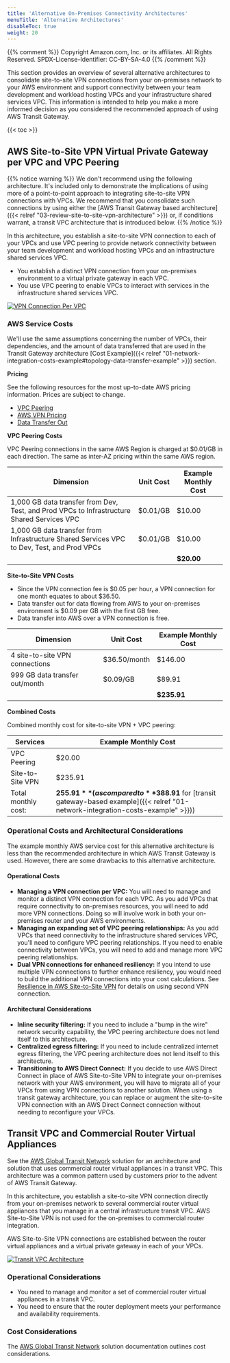 ```yaml
---
title: 'Alternative On-Premises Connectivity Architectures'
menuTitle: 'Alternative Architectures'
disableToc: true
weight: 20
---
```


{{% comment %}}
Copyright Amazon.com, Inc. or its affiliates. All Rights Reserved.
SPDX-License-Identifier: CC-BY-SA-4.0
{{% /comment %}}

This section provides an overview of several alternative architectures to consolidate site-to-site VPN connections from your on-premises network to your AWS environment and support connectivity between your team development and workload hosting VPCs and your infrastructure shared services VPC.  This information is intended to help you make a more informed decision as you considered the recommended approach of using AWS Transit Gateway.

{{< toc >}}

## AWS Site-to-Site VPN Virtual Private Gateway per VPC and VPC Peering

{{% notice warning %}}
We don't recommend using the following architecture. It's included only to demonstrate the implications of using more of a point-to-point approach to integrating site-to-site VPN connections with VPCs.  We recommend that you consolidate such connections by using either the [AWS Transit Gateway based architecture]({{< relref "03-review-site-to-site-vpn-architecture" >}}) or, if conditions warrant, a transit VPC architecture that is introduced below.
{{% /notice %}}

In this architecture, you establish a site-to-site VPN connection to each of your VPCs and use VPC peering to provide network connectivity between your team development and workload hosting VPCs and an infrastructure shared services VPC.

* You establish a distinct VPN connection from your on-premises environment to a virtual private gateway in each VPC.
* You use VPC peering to enable VPCs to interact with services in the infrastructure shared services VPC.

[![VPN Connection Per VPC](/images/06-extend/01-hybrid-networking/site-to-site-vpn-site-to-site-vpn-each-vpc.png?height=600px)](/images/06-extend/01-hybrid-networking/site-to-site-vpn-site-to-site-vpn-each-vpc.png)

### AWS Service Costs

We'll use the same assumptions concerning the number of VPCs, their dependencies, and the amount of data transferred that are used in the Transit Gateway architecture [Cost Example]({{< relref "01-network-integration-costs-example#topology-data-transfer-example" >}}) section.

**Pricing**

See the following resources for the most up-to-date AWS pricing information. Prices are subject to change.

* [VPC Peering](https://docs.aws.amazon.com/vpc/latest/peering/vpc-peering-basics.html#vpc-peering-pricing)
* [AWS VPN Pricing](https://aws.amazon.com/vpn/pricing/)
* [Data Transfer Out](https://aws.amazon.com/ec2/pricing/on-demand/)

**VPC Peering Costs**

VPC Peering connections in the same AWS Region is charged at $0.01/GB in each direction. The same as inter-AZ pricing within the same AWS region.

|Dimension|Unit Cost|Example Monthly Cost|
|---------|---------|------------|
|1,000 GB data transfer from Dev, Test, and Prod VPCs to Infrastructure Shared Services VPC|$0.01/GB|$10.00|
|1,000 GB data transfer from Infrastructure Shared Services VPC to Dev, Test, and Prod VPCs|$0.01/GB|$10.00|
| | |**$20.00**|

**Site-to-Site VPN Costs**

* Since the VPN connection fee is $0.05 per hour, a VPN connection for one month equates to about $36.50.
* Data transfer out for data flowing from AWS to your on-premises environment is $0.09 per GB with the first GB free.
* Data transfer into AWS over a VPN connection is free.

|Dimension|Unit Cost|Example Monthly Cost|
|---------|---------|------------|
|4 site-to-site VPN connections|$36.50/month|$146.00|
|999 GB data transfer out/month|$0.09/GB|$89.91|
| | |**$235.91**|

**Combined Costs**

Combined monthly cost for site-to-site VPN + VPC peering: 

|Services|Example Monthly Cost|
|--------|----------|
|VPC Peering|$20.00|
|Site-to-Site VPN|$235.91|
|Total monthly cost:|**$255.91** (as compared to **$388.91** for [transit gateway-based example]({{< relref "01-network-integration-costs-example" >}}))|

### Operational Costs and Architectural Considerations

The example monthly AWS service cost for this alternative architecture is less than the recommended architecture in which AWS Transit Gateway is used.  However, there are some drawbacks to this alternative architecture.

#### Operational Costs

* **Managing a VPN connection per VPC:** You will need to manage and monitor a distinct VPN connection for each VPC. As you add VPCs that require connectivity to on-premises resources, you will need to add more VPN connections. Doing so will involve work in both your on-premises router and your AWS environments.
* **Managing an expanding set of VPC peering relationships:** As you add VPCs that need connectivity to the infrastructure shared services VPC, you'll need to configure VPC peering relationships. If you need to enable connectivity between VPCs, you will need to add and manage more VPC peering relationships.
* **Dual VPN connections for enhanced resiliency:** If you intend to use multiple VPN connections to further enhance resiliency, you would need to build the additional VPN connections into your cost calculations. See [Resilience in AWS Site-to-Site VPN](https://docs.aws.amazon.com/vpn/latest/s2svpn/disaster-recovery-resiliency.html) for details on using second VPN connection.

#### Architectural Considerations

* **Inline security filtering:** If you need to include a "bump in the wire" network security capability, the VPC peering architecture does not lend itself to this architecture.
* **Centralized egress filtering:** If you need to include centralized internet egress filtering, the VPC peering architecture does not lend itself to this architecture.
* **Transitioning to AWS Direct Connect:** If you decide to use AWS Direct Connect in place of AWS Site-to-Site VPN to integrate your on-premises network with your AWS environment, you will have to migrate all of your VPCs from using VPN connections to another solution. When using a transit gateway architecture, you can replace or augment the site-to-site VPN connection with an AWS Direct Connect connection without needing to reconfigure your VPCs.

## Transit VPC and Commercial Router Virtual Appliances

See the [AWS Global Transit Network](https://aws.amazon.com/solutions/implementations/aws-global-transit-network/) solution for an architecture and solution that uses commercial router virtual appliances in a transit VPC. This architecture was a common pattern used by customers prior to the advent of AWS Transit Gateway.

In this architecture, you establish a site-to-site VPN connection directly from your on-premises network to several commercial router virtual appliances that you manage in a central infrastructure transit VPC. AWS Site-to-Site VPN is not used for the on-premises to commercial router integration.

AWS Site-to-Site VPN connections are established between the router virtual appliances and a virtual private gateway in each of your VPCs.

[![Transit VPC Architecture](/images/06-extend/01-hybrid-networking/transit-vpc-architecture.png?height=600px)](/images/06-extend/01-hybrid-networking/transit-vpc-architecture.png)

### Operational Considerations

* You need to manage and monitor a set of commercial router virtual appliances in a transit VPC.
* You need to ensure that the router deployment meets your performance and availability requirements.

### Cost Considerations

The [AWS Global Transit Network](https://docs.aws.amazon.com/solutions/latest/cisco-based-transit-vpc/overview.html) solution documentation outlines cost considerations.
